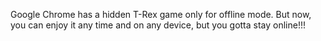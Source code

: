 Google Chrome has a hidden T-Rex game only for offline mode. But now, you can enjoy it any time and on any device, but you gotta stay online!!!
